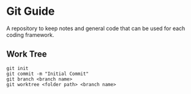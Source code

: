 # Git Guide
A repository to keep notes and general code that can be used for each coding framework.
## Work Tree
```git
git init
git commit -m "Initial Commit"
git branch <branch name>
git worktree <folder path> <branch name>
```